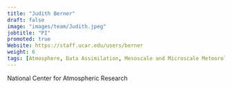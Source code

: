 ```yaml
---
title: "Judith Berner"
draft: false
image: "images/team/Judith.jpeg"
jobtitle: "PI"
promoted: true
Website: https://staff.ucar.edu/users/berner
weight: 6
tags: [Atmosphere, Data Assimilation, Mesoscale and Microscale Meteorology]
---
```



National Center for Atmospheric Research
